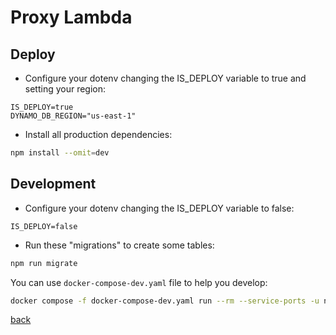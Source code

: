 # Proxy Lambda

## Deploy
- Configure your dotenv changing the IS_DEPLOY variable to true and setting your region:
```.env
IS_DEPLOY=true
DYNAMO_DB_REGION="us-east-1"
```
- Install all production dependencies:
```bash
npm install --omit=dev
```

## Development
- Configure your dotenv changing the IS_DEPLOY variable to false:
```.env
IS_DEPLOY=false
```

- Run these "migrations" to create some tables:
```bash
npm run migrate
```

You can use `docker-compose-dev.yaml` file to help you develop:
```bash
docker compose -f docker-compose-dev.yaml run --rm --service-ports -u node proxyLambda bash
```

[back](../stacks/README.md)